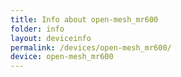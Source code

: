 ```yaml
---
title: Info about open-mesh_mr600
folder: info
layout: deviceinfo
permalink: /devices/open-mesh_mr600/
device: open-mesh_mr600
---
```


